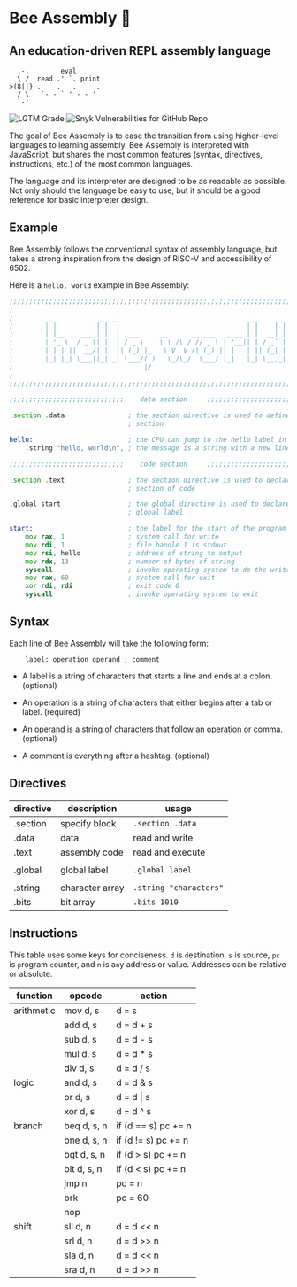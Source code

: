 # Bee Assembly 🐝

## An education-driven REPL assembly language

```
  ,-.        eval
  \ /  read .' `. print
>(8||} .    .   .     .
  / \   `- - ` ' - - '
  `-'
```

![LGTM Grade](https://img.shields.io/lgtm/grade/javascript/github/splch/bee-asm)
![Snyk Vulnerabilities for GitHub Repo](https://img.shields.io/snyk/vulnerabilities/github/splch/bee-asm)

The goal of Bee Assembly is to ease the transition from using higher-level languages to learning assembly. Bee Assembly is interpreted with JavaScript, but shares the most common features (syntax, directives, instructions, etc.) of the most common languages.

The language and its interpreter are designed to be as readable as possible. Not only should the language be easy to use, but it should be a good reference for basic interpreter design.

## Example

Bee Assembly follows the conventional syntax of assembly language, but takes a strong inspiration from the design of RISC-V and accessibility of 6502.

Here is a `hello, world` example in Bee Assembly:

```asm
;;;;;;;;;;;;;;;;;;;;;;;;;;;;;;;;;;;;;;;;;;;;;;;;;;;;;;;;;;;;;;;;;;;;;;;;;;;;;;;
;                                                                             ;
;         _            _  _                                  _      _         ;
;        | |          | || |                                | |    | |        ;
;        | |__    ___ | || |  ___     __      __ ___   _ __ | |  __| |        ;
;        | '_ \  / _ \| || | / _ \    \ \ /\ / // _ \ | '__|| | / _` |        ;
;        | | | ||  __/| || || (_) |_   \ V  V /| (_) || |   | || (_| |        ;
;        |_| |_| \___||_||_| \___/( )   \_/\_/  \___/ |_|   |_| \__,_|        ;
;                                 |/                                          ;
;                                                                             ;
;;;;;;;;;;;;;;;;;;;;;;;;;;;;;;;;;;;;;;;;;;;;;;;;;;;;;;;;;;;;;;;;;;;;;;;;;;;;;;;

;;;;;;;;;;;;;;;;;;;;;;;;;;;;;    data section     ;;;;;;;;;;;;;;;;;;;;;;;;;;;;;

.section .data                ; the section directive is used to define a data
                              ; section

hello:                        ; the CPU can jump to the hello label in memory
	.string "hello, world\n", ; the message is a string with a new line

;;;;;;;;;;;;;;;;;;;;;;;;;;;;;    code section     ;;;;;;;;;;;;;;;;;;;;;;;;;;;;;

.section .text                ; the section directive is used to declare a
                              ; section of code

.global start                 ; the global directive is used to declare a
                              ; global label

start:                        ; the label for the start of the program
	mov rax, 1                ; system call for write
	mov rdi, 1                ; file handle 1 is stdout
	mov rsi, hello            ; address of string to output
	mov rdx, 13               ; number of bytes of string
	syscall                   ; invoke operating system to do the write
	mov rax, 60               ; system call for exit
	xor rdi, rdi              ; exit code 0
	syscall                   ; invoke operating system to exit
```

## Syntax

Each line of Bee Assembly will take the following form:

```
	label: operation operand ; comment
```

- A label is a string of characters that starts a line and ends at a colon. (optional)

- An operation is a string of characters that either begins after a tab or label. (required)

- An operand is a string of characters that follow an operation or comma. (optional)

- A comment is everything after a hashtag. (optional)

## Directives

| directive | description     | usage                  |
| --------- | --------------- | ---------------------- |
| .section  | specify block   | `.section .data`       |
| .data     | data            | read and write         |
| .text     | assembly code   | read and execute       |
|           |                 |                        |
| .global   | global label    | `.global label`        |
|           |                 |                        |
| .string   | character array | `.string "characters"` |
| .bits     | bit array       | `.bits 1010`           |

## Instructions

This table uses some keys for conciseness. `d` is `d`estination, `s` is `s`ource, `pc` is `p`rogram `c`ounter, and `n` is a`n`y address or value. Addresses can be relative or absolute.

| function   | opcode      | action              |
| ---------- | ----------- | ------------------- |
| arithmetic | mov d, s    | d = s               |
|            | add d, s    | d = d + s           |
|            | sub d, s    | d = d - s           |
|            | mul d, s    | d = d \* s          |
|            | div d, s    | d = d / s           |
| logic      | and d, s    | d = d & s           |
|            | or d, s     | d = d \| s          |
|            | xor d, s    | d = d ^ s           |
| branch     | beq d, s, n | if (d == s) pc += n |
|            | bne d, s, n | if (d != s) pc += n |
|            | bgt d, s, n | if (d > s) pc += n  |
|            | blt d, s, n | if (d < s) pc += n  |
|            | jmp n       | pc = n              |
|            | brk         | pc = 60             |
|            | nop         |                     |
| shift      | sll d, n    | d = d << n          |
|            | srl d, n    | d = d >> n          |
|            | sla d, n    | d = d << n          |
|            | sra d, n    | d = d >> n          |
